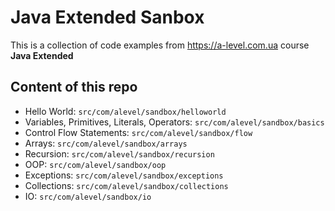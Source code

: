 # Java Extended Sanbox

This is a collection of code examples from <https://a-level.com.ua> course **Java Extended**

## Content of this repo

* Hello World: `src/com/alevel/sandbox/helloworld`
* Variables, Primitives, Literals, Operators: `src/com/alevel/sandbox/basics`
* Control Flow Statements: `src/com/alevel/sandbox/flow`
* Arrays: `src/com/alevel/sandbox/arrays`
* Recursion: `src/com/alevel/sandbox/recursion`
* OOP: `src/com/alevel/sandbox/oop`
* Exceptions: `src/com/alevel/sandbox/exceptions`
* Collections: `src/com/alevel/sandbox/collections`
* IO: `src/com/alevel/sandbox/io`
